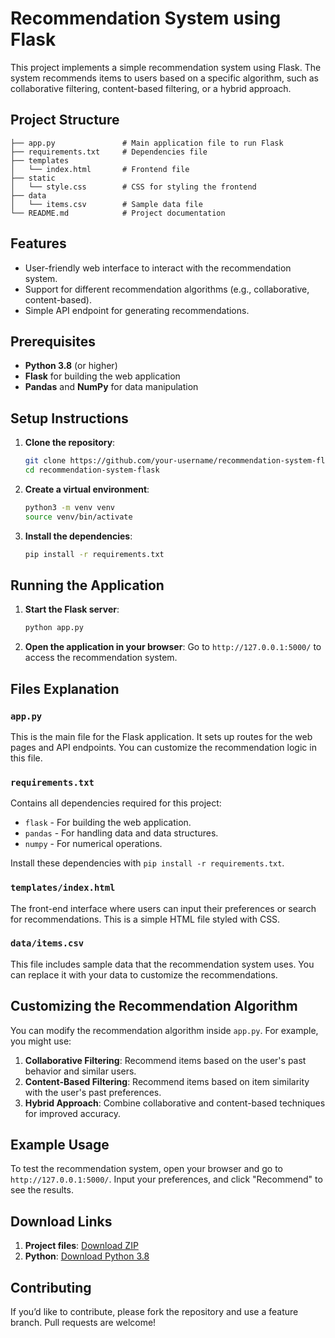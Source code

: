 # Recommendation System using Flask

This project implements a simple recommendation system using Flask. The system recommends items to users based on a specific algorithm, such as collaborative filtering, content-based filtering, or a hybrid approach.

## Project Structure

```
├── app.py               # Main application file to run Flask
├── requirements.txt     # Dependencies file
├── templates
│   └── index.html       # Frontend file
├── static
│   └── style.css        # CSS for styling the frontend
├── data
│   └── items.csv        # Sample data file
└── README.md            # Project documentation
```

## Features

- User-friendly web interface to interact with the recommendation system.
- Support for different recommendation algorithms (e.g., collaborative, content-based).
- Simple API endpoint for generating recommendations.

## Prerequisites

- **Python 3.8** (or higher)
- **Flask** for building the web application
- **Pandas** and **NumPy** for data manipulation

## Setup Instructions

1. **Clone the repository**:
   ```bash
   git clone https://github.com/your-username/recommendation-system-flask.git
   cd recommendation-system-flask
   ```

2. **Create a virtual environment**:
   ```bash
   python3 -m venv venv
   source venv/bin/activate
   ```

3. **Install the dependencies**:
   ```bash
   pip install -r requirements.txt
   ```

## Running the Application

1. **Start the Flask server**:
   ```bash
   python app.py
   ```
2. **Open the application in your browser**:
   Go to `http://127.0.0.1:5000/` to access the recommendation system.

## Files Explanation

### `app.py`

This is the main file for the Flask application. It sets up routes for the web pages and API endpoints. You can customize the recommendation logic in this file.

### `requirements.txt`

Contains all dependencies required for this project:
   - `flask` - For building the web application.
   - `pandas` - For handling data and data structures.
   - `numpy` - For numerical operations.

Install these dependencies with `pip install -r requirements.txt`.

### `templates/index.html`

The front-end interface where users can input their preferences or search for recommendations. This is a simple HTML file styled with CSS.

### `data/items.csv`

This file includes sample data that the recommendation system uses. You can replace it with your data to customize the recommendations.

## Customizing the Recommendation Algorithm

You can modify the recommendation algorithm inside `app.py`. For example, you might use:

1. **Collaborative Filtering**: Recommend items based on the user's past behavior and similar users.
2. **Content-Based Filtering**: Recommend items based on item similarity with the user's past preferences.
3. **Hybrid Approach**: Combine collaborative and content-based techniques for improved accuracy.

## Example Usage

To test the recommendation system, open your browser and go to `http://127.0.0.1:5000/`. Input your preferences, and click "Recommend" to see the results.

## Download Links

1. **Project files**: [Download ZIP](https://github.com/your-username/recommendation-system-flask/archive/refs/heads/main.zip)
2. **Python**: [Download Python 3.8](https://www.python.org/downloads/release/python-380/)

## Contributing

If you’d like to contribute, please fork the repository and use a feature branch. Pull requests are welcome!
